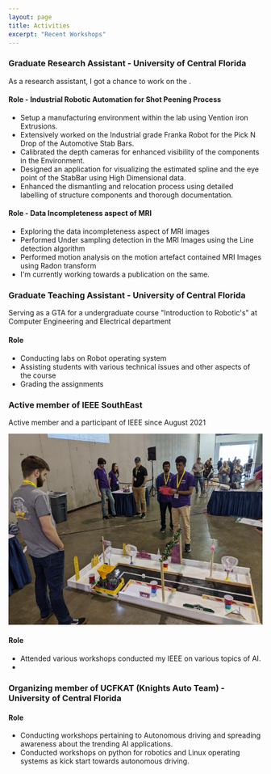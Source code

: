 ```yaml
---
layout: page
title: Activities
excerpt: "Recent Workshops"
---
```


### Graduate Research Assistant - University of Central Florida
As a research assistant, I got a chance to work on the .

#### Role - Industrial Robotic Automation for Shot Peening Process
  - Setup a manufacturing environment within the lab using Vention iron Extrusions.
  - Extensively worked on the Industrial grade Franka Robot for the Pick N Drop of the Automotive Stab Bars.
  - Calibrated the depth cameras for enhanced visibility of the components in the Environment.
  - Designed an application for visualizing the estimated spline and the eye point of the StabBar using High Dimensional data.
  - Enhanced the dismantling and relocation process using detailed labelling of structure components and thorough documentation.

#### Role - Data Incompleteness aspect of MRI 
  - Exploring the data incompleteness aspect of MRI images 
  - Performed Under sampling detection in the MRI Images using the Line detection algorithm
  - Performed motion analysis on the motion artefact contained MRI Images using Radon transform
  - I'm currently working towards a publication on the same.
 
### Graduate Teaching Assistant - University of Central Florida
Serving as a GTA for a undergraduate course "Introduction to Robotic's" at Computer Engineering and Electrical department
#### Role
  - Conducting labs on Robot operating system
  - Assisting students with various technical issues and other aspects of the course
  - Grading the assignments 

### Active member of IEEE SouthEast
Active member and a participant of IEEE since August 2021

![Hardware Competition](assets/1653289663412.jpg) 

#### Role
  - Attended various workshops conducted my IEEE on various topics of AI.
  - 

### Organizing member of UCFKAT (Knights Auto Team) - University of Central Florida
#### Role
 - Conducting workshops pertaining to Autonomous driving and spreading awareness about the trending AI applications.
 - Conducted workshops on python for robotics and Linux operating systems as kick start towards autonomous driving.
 
